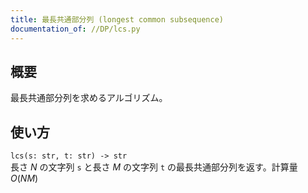 ```yaml
---
title: 最長共通部分列 (longest common subsequence)
documentation_of: //DP/lcs.py
---
```


## 概要
最長共通部分列を求めるアルゴリズム。

## 使い方
`lcs(s: str, t: str) -> str`  
長さ $N$ の文字列 `s` と長さ $M$ の文字列 `t` の最長共通部分列を返す。計算量 $O(NM)$
